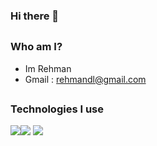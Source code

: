 ### Hi there 👋
##
### Who am I?
 - Im Rehman 
 - Gmail : rehmandl@gmail.com
##
### Technologies I use
<img src="https://skillicons.dev/icons?i=py,pytorch,tensorflow,firebase,django,ts,tailwind,react,svelte,next,nodejs,express&theme=dark" /><img src="https://upload.wikimedia.org/wikipedia/commons/thumb/d/d0/Google_Colaboratory_SVG_Logo.svg/80px-Google_Colaboratory_SVG_Logo.svg.png"/> <img src="https://upload.wikimedia.org/wikipedia/commons/thumb/3/31/NumPy_logo_2020.svg/90px-NumPy_logo_2020.svg.png"/>

</div>

